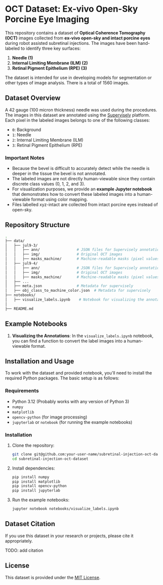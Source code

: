 # OCT Dataset: Ex-vivo Open-Sky Porcine Eye Imaging

This repository contains a dataset of **Optical Coherence Tomography (OCT)** images collected from **ex-vivo open-sky and intact porcine eyes** during robot assisted subretinal injections. The images have been hand-labeled to identify three key surfaces:

1. **Needle (1)**
2. **Internal Limiting Membrane (ILM) (2)**
3. **Retinal Pigment Epithelium (RPE) (3)**

The dataset is intended for use in developing models for segmentation or other types of image analysis. There is a total of 1560 images.

## Dataset Overview

A 42 gauge (100 micron thickness) needle was used during the procedures.  
The images in this dataset are annotated using the [Supervisely](https://supervisely.com) platform. Each pixel in the labeled images belongs to one of the following classes:

- `0`: Background
- `1`: Needle
- `2`: Internal Limiting Membrane (ILM)
- `3`: Retinal Pigment Epithelium (RPE)

### Important Notes

- Because the bevel is difficult to accurately detect while the needle is deeper in the tissue the bevel is not annotated. 
- The labeled images are not directly human-viewable since they contain discrete class values (0, 1, 2, and 3). 
- For visualization purposes, we provide an **example Jupyter notebook** that demonstrates how to convert these labeled images into a human-viewable format using color mapping.
- Files labelled xyz-intact are collected from intact porcine eyes instead of open-sky. 
  
## Repository Structure
```bash
.
├── data/
│   ├── jul9-3/
│   │   ├── ann/                 # JSON files for Supervisely annotations
│   │   ├── img/                 # Original OCT images
│   │   ├── masks_machine/       # Machine-readable masks (pixel values: 0, 1, 2, 3)
│   ├── jul9-4/
│   │   ├── ann/                 # JSON files for Supervisely annotations
│   │   ├── img/                 # Original OCT images
│   │   ├── masks_machine/       # Machine-readable masks (pixel values: 0, 1, 2, 3)
│   ├── ...
│   ├── meta.json                # Metadata for supervisely
│   ├── obj_class_to_machine_color.json  # Metadata for supervisely
├── notebooks/
│   ├── visualize_labels.ipynb    # Notebook for visualizing the annotations
│ 
├── README.md
```

## Example Notebooks

1. **Visualizing the Annotations**: In the `visualize_labels.ipynb` notebook, you can find a function to convert the label images into a human-viewable format.

## Installation and Usage

To work with the dataset and provided notebook, you'll need to install the required Python packages. The basic setup is as follows:

### Requirements

- Python 3.12 (Probably works with any version of Python 3)
- `numpy`
- `matplotlib`
- `opencv-python` (for image processing)
- `jupyterlab` or `notebook` (for running the example notebooks)

### Installation

1. Clone the repository:
   ```bash
   git clone git@github.com:your-user-name/subretinal-injection-oct-dataset.git
   cd subretinal-injection-oct-dataset
   ```

2. Install dependencies:
   ```bash
   pip install numpy
   pip install matplotlib
   pip install opencv-python
   pip install jupyterlab
   ```

3. Run the example notebooks:
   ```bash
   jupyter notebook notebooks/visualize_labels.ipynb
   ```

## Dataset Citation

If you use this dataset in your research or projects, please cite it appropriately.

TODO: add citation

## License

This dataset is provided under the [MIT License](LICENSE).
